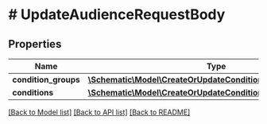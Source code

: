 # # UpdateAudienceRequestBody

## Properties

Name | Type | Description | Notes
------------ | ------------- | ------------- | -------------
**condition_groups** | [**\Schematic\Model\CreateOrUpdateConditionGroupRequestBody[]**](CreateOrUpdateConditionGroupRequestBody.md) |  |
**conditions** | [**\Schematic\Model\CreateOrUpdateConditionRequestBody[]**](CreateOrUpdateConditionRequestBody.md) |  |

[[Back to Model list]](../../README.md#models) [[Back to API list]](../../README.md#endpoints) [[Back to README]](../../README.md)
